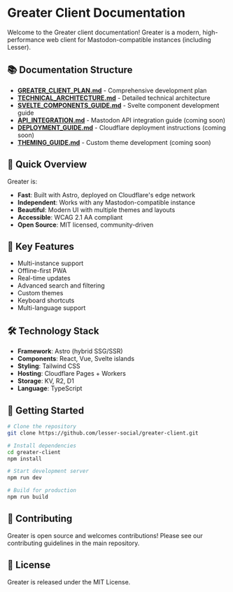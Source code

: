# Greater Client Documentation

Welcome to the Greater client documentation! Greater is a modern, high-performance web client for Mastodon-compatible instances (including Lesser).

## 📚 Documentation Structure

- **[GREATER_CLIENT_PLAN.md](./GREATER_CLIENT_PLAN.md)** - Comprehensive development plan
- **[TECHNICAL_ARCHITECTURE.md](./TECHNICAL_ARCHITECTURE.md)** - Detailed technical architecture
- **[SVELTE_COMPONENTS_GUIDE.md](./SVELTE_COMPONENTS_GUIDE.md)** - Svelte component development guide
- **[API_INTEGRATION.md](./API_INTEGRATION.md)** - Mastodon API integration guide (coming soon)
- **[DEPLOYMENT_GUIDE.md](./DEPLOYMENT_GUIDE.md)** - Cloudflare deployment instructions (coming soon)
- **[THEMING_GUIDE.md](./THEMING_GUIDE.md)** - Custom theme development (coming soon)

## 🚀 Quick Overview

Greater is:
- **Fast**: Built with Astro, deployed on Cloudflare's edge network
- **Independent**: Works with any Mastodon-compatible instance
- **Beautiful**: Modern UI with multiple themes and layouts
- **Accessible**: WCAG 2.1 AA compliant
- **Open Source**: MIT licensed, community-driven

## 🎯 Key Features

- Multi-instance support
- Offline-first PWA
- Real-time updates
- Advanced search and filtering
- Custom themes
- Keyboard shortcuts
- Multi-language support

## 🛠️ Technology Stack

- **Framework**: Astro (hybrid SSG/SSR)
- **Components**: React, Vue, Svelte islands
- **Styling**: Tailwind CSS
- **Hosting**: Cloudflare Pages + Workers
- **Storage**: KV, R2, D1
- **Language**: TypeScript

## 📖 Getting Started

```bash
# Clone the repository
git clone https://github.com/lesser-social/greater-client.git

# Install dependencies
cd greater-client
npm install

# Start development server
npm run dev

# Build for production
npm run build
```

## 🤝 Contributing

Greater is open source and welcomes contributions! Please see our contributing guidelines in the main repository.

## 📄 License

Greater is released under the MIT License. 
